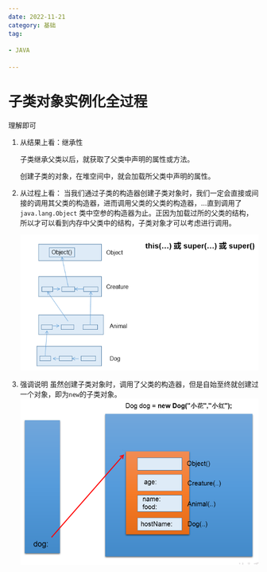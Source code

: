 ```yaml
---
date: 2022-11-21
category: 基础
tag:

- JAVA

---
```


# 子类对象实例化全过程

理解即可

1. 从结果上看：继承性

   子类继承父类以后，就获取了父类中声明的属性或方法。

   创建子类的对象，在堆空间中，就会加载所父类中声明的属性。

2. 从过程上看：
   当我们通过子类的构造器创建子类对象时，我们一定会直接或间接的调用其父类的构造器，进而调用父类的父类的构造器，...直到调用了`java.lang.Object`
   类中空参的构造器为止。正因为加载过所的父类的结构，所以才可以看到内存中父类中的结构，子类对象才可以考虑进行调用。

   ![图示](../images/instantiation1.png)
3. 强调说明
   虽然创建子类对象时，调用了父类的构造器，但是自始至终就创建过一个对象，即为`new`的子类对象。
   ![img.png](../images/instantiation2.png)
